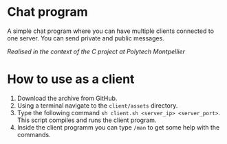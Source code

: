 # Chat program

A simple chat program where you can have multiple clients connected to one server. You can send private and public messages.

*Realised in the context of the C project at Polytech Montpellier*

# How to use as a client

1. Download the archive from GitHub. 
2. Using a terminal navigate to the `client/assets` directory.
3. Type the following command `sh client.sh <server_ip> <server_port>`. This script compiles and runs the client program.
4. Inside the client programm you can type `/man` to get some help with the commands.
